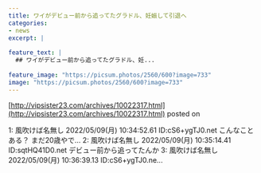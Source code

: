 ```yaml
---
title: ワイがデビュー前から追ってたグラドル、妊娠して引退へ
categories:
- news
excerpt: |
  
feature_text: |
  ## ワイがデビュー前から追ってたグラドル、妊...
  
feature_image: "https://picsum.photos/2560/600?image=733"
image: "https://picsum.photos/2560/600?image=733"
---
```


[http://vipsister23.com/archives/10022317.html](http://vipsister23.com/archives/10022317.html)
posted on 

<!--more-->

1: 風吹けば名無し 2022/05/09(月) 10:34:52.61 ID:cS6+ygTJ0.net こんなことある？ まだ20歳やで… 2: 風吹けば名無し 2022/05/09(月) 10:35:14.41 ID:sqtHQ41D0.net デビュー前から追ってたんか 3: 風吹けば名無し 2022/05/09(月) 10:36:39.13 ID:cS6+ygTJ0.ne...
